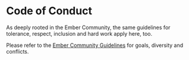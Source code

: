 # Code of Conduct

As deeply rooted in the Ember Community, the same guidelines for tolerance,
respect, inclusion and hard work apply here, too.

Please refer to the [Ember Community
Guidelines](https://emberjs.com/guidelines/) for goals, diversity and conflicts.

